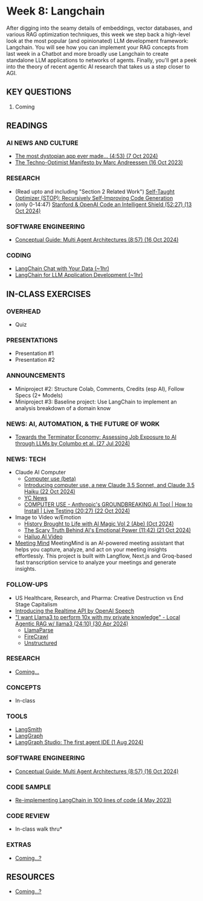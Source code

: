 # Week 8: Langchain

After digging into the seamy details of embeddings, vector databases, and various RAG optimization techniques, this week we step back a high-level look at the most popular (and opinionated) LLM development framework: Langchain. You will see how you can implement your RAG concepts from last week in a Chatbot and more broadly use Langchain to create standalone LLM applications to networks of agents. Finally, you'll get a peek into the theory of recent agentic AI research that takes us a step closer to AGI.

## KEY QUESTIONS

1. Coming

## READINGS

### AI NEWS AND CULTURE

* [The most dystopian app ever made… (4:53) (7 Oct 2024)](https://www.youtube.com/watch?v=zvbTDUSz8Cc)
* [The Techno-Optimist Manifesto by Marc Andreessen (16 Oct 2023)](https://a16z.com/the-techno-optimist-manifesto/)

### RESEARCH

* (Read upto and including "Section 2 Related Work") [Self-Taught Optimizer (STOP): Recursively Self-Improving Code Generation](https://arxiv.org/pdf/2310.02304)
* (only 0-14:47) [Stanford & OpenAI Code an Intelligent Shield (52:27) (13 Oct 2024)](https://www.youtube.com/watch?v=3xmn5JWBjiw)

### SOFTWARE ENGINEERING

* [Conceptual Guide: Multi Agent Architectures (8:57) (16 Oct 2024)](https://www.youtube.com/watch?v=4nZl32FwU-o)

### CODING

* [LangChain Chat with Your Data (~1hr)](https://learn.deeplearning.ai/courses/langchain-chat-with-your-data/lesson/1/introduction)
* [LangChain for LLM Application Development (~1hr)](https://learn.deeplearning.ai/courses/langchain/lesson/1/introduction)

## IN-CLASS EXERCISES

### OVERHEAD

* Quiz

### PRESENTATIONS

* Presentation #1
* Presentation #2

### ANNOUNCEMENTS

* Miniproject #2: Structure Colab, Comments, Credits (esp AI), Follow Specs (2+ Models)
* Miniproject #3: Baseline project: Use LangChain to implement an analysis breakdown of a domain know

### NEWS: AI, AUTOMATION, & THE FUTURE OF WORK

* [Towards the Terminator Economy: Assessing Job Exposure to AI through LLMs by Columbo et al. (27 Jul 2024)](https://arxiv.org/pdf/2407.19204)

### NEWS: TECH

* Claude AI Computer
  * [Computer use (beta)](https://docs.anthropic.com/en/docs/build-with-claude/computer-use)
  * [Introducing computer use, a new Claude 3.5 Sonnet, and Claude 3.5 Haiku (22 Oct 2024)](https://www.anthropic.com/news/3-5-models-and-computer-use)
  * [YC News](https://news.ycombinator.com/item?id=41914989)
  * [COMPUTER USE - Anthropic's GROUNDBREAKING AI Tool | How to Install | Live Testing (20:27) (22 Oct 2024)](https://www.youtube.com/watch?v=xr0FCUNoy_0)
* Image to Video w/Emotion
  * [History Brought to Life with AI Magic Vol 2 (Abe) (Oct 2024)](https://youtu.be/x6rjEpPamKc?t=12)
  * [The Scary Truth Behind AI's Emotional Power (11:42) (21 Oct 2024)](https://www.youtube.com/watch?app=desktop&v=2Qb_XnEUcY8)
  * [Hailuo AI Video](https://hailuoai.video/)
* [Meeting Mind](https://github.com/misbahsy/meetingmind)
  MeetingMind is an AI-powered meeting assistant that helps you capture, analyze, and act on your meeting insights effortlessly. This project is built with Langflow, Next.js and Groq-based fast transcription service to analyze your meetings and generate insights.

### FOLLOW-UPS

* US Healthcare, Research, and Pharma: Creative Destruction vs End Stage Capitalism
* [Introducing the Realtime API by OpenAI Speech](https://openai.com/index/introducing-the-realtime-api/)
* ["I want Llama3 to perform 10x with my private knowledge" - Local Agentic RAG w/ llama3 (24:10) (30 Apr 2024)](https://www.youtube.com/watch?v=u5Vcrwpzoz8) 
  * [LlamaParse](https://github.com/run-llama/llama_parse)
  * [FireCrawl](https://www.firecrawl.dev/)
  * [Unstructured](https://pypi.org/project/unstructured/)

### RESEARCH

* [Coming...](oh_noes_404.md)

### CONCEPTS

* In-class

### TOOLS

* [LangSmith](https://www.langchain.com/langsmith)
* [LangGraph](https://www.langchain.com/langgraph)
* [LangGraph Studio: The first agent IDE (1 Aug 2024)](https://blog.langchain.dev/langgraph-studio-the-first-agent-ide/)

### SOFTWARE ENGINEERING

* [Conceptual Guide: Multi Agent Architectures (8:57) (16 Oct 2024)](https://www.youtube.com/watch?v=4nZl32FwU-o)

### CODE SAMPLE

* [Re-implementing LangChain in 100 lines of code (4 May 2023)](https://blog.scottlogic.com/2023/05/04/langchain-mini.html)

### CODE REVIEW

* In-class walk thru*

### EXTRAS

* [Coming...?](oh_noes_404.md)

## RESOURCES

* [Coming...?](oh_noes_404.md)
